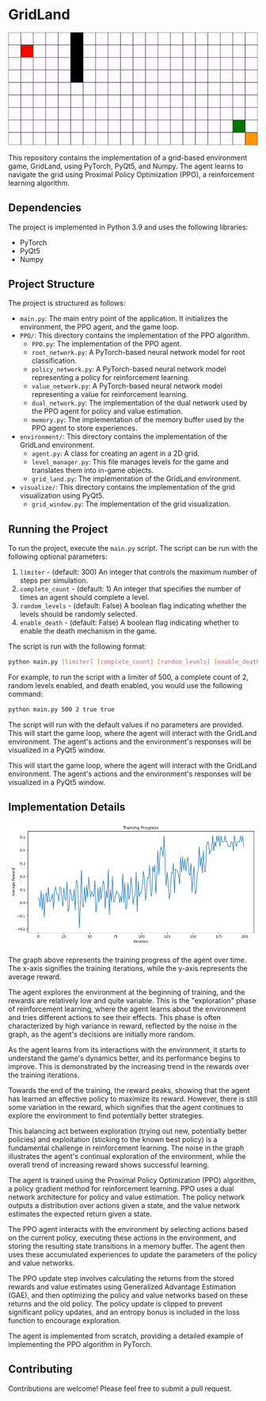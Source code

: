 # GridLand

![GridLand Game in Progress](https://github.com/CooperJRG/GridLand/blob/main/gridland_gif.gif)

This repository contains the implementation of a grid-based environment game, GridLand, using PyTorch, PyQt5, and Numpy. The agent learns to navigate the grid using Proximal Policy Optimization (PPO), a reinforcement learning algorithm.

## Dependencies

The project is implemented in Python 3.9 and uses the following libraries:

- PyTorch
- PyQt5
- Numpy

## Project Structure

The project is structured as follows:

- `main.py`: The main entry point of the application. It initializes the environment, the PPO agent, and the game loop.
- `PPO/`: This directory contains the implementation of the PPO algorithm.
  - `PPO.py`: The implementation of the PPO agent. 
  - `root_network.py`: A PyTorch-based neural network model for root classification.
  - `policy_network.py`: A PyTorch-based neural network model representing a policy for reinforcement learning.
  - `value_network.py`: A PyTorch-based neural network model representing a value for reinforcement learning.
  - `dual_network.py`: The implementation of the dual network used by the PPO agent for policy and value estimation.
  - `memory.py`: The implementation of the memory buffer used by the PPO agent to store experiences.
- `environment/`: This directory contains the implementation of the GridLand environment.
  - `agent.py`: A class for creating an agent in a 2D grid. 
  - `level_manager.py`: This file manages levels for the game and translates them into in-game objects.
  - `grid_land.py`: The implementation of the GridLand environment.
- `visualize/`: This directory contains the implementation of the grid visualization using PyQt5.
  - `grid_window.py`: The implementation of the grid visualization.

## Running the Project

To run the project, execute the `main.py` script. The script can be run with the following optional parameters:

1. `limiter` - (default: 300) An integer that controls the maximum number of steps per simulation.
2. `complete_count` - (default: 1) An integer that specifies the number of times an agent should complete a level.
3. `random_levels` - (default: False) A boolean flag indicating whether the levels should be randomly selected.
4. `enable_death` - (default: False) A boolean flag indicating whether to enable the death mechanism in the game.

The script is run with the following format:

```bash
python main.py [limiter] [complete_count] [random_levels] [enable_death]
```

For example, to run the script with a limiter of 500, a complete count of 2, random levels enabled, and death enabled, you would use the following command:

```bash
python main.py 500 2 true true
```
The script will run with the default values if no parameters are provided. This will start the game loop, where the agent will interact with the GridLand environment. The agent's actions and the environment's responses will be visualized in a PyQt5 window.

This will start the game loop, where the agent will interact with the GridLand environment. The agent's actions and the environment's responses will be visualized in a PyQt5 window.

## Implementation Details

![Training Progress on a Random Level](https://github.com/CooperJRG/GridLand/blob/main/Training_Progress.png)

The graph above represents the training progress of the agent over time. The x-axis signifies the training iterations, while the y-axis represents the average reward. 

The agent explores the environment at the beginning of training, and the rewards are relatively low and quite variable. This is the "exploration" phase of reinforcement learning, where the agent learns about the environment and tries different actions to see their effects. This phase is often characterized by high variance in reward, reflected by the noise in the graph, as the agent's decisions are initially more random.

As the agent learns from its interactions with the environment, it starts to understand the game's dynamics better, and its performance begins to improve. This is demonstrated by the increasing trend in the rewards over the training iterations.

Towards the end of the training, the reward peaks, showing that the agent has learned an effective policy to maximize its reward. However, there is still some variation in the reward, which signifies that the agent continues to explore the environment to find potentially better strategies.

This balancing act between exploration (trying out new, potentially better policies) and exploitation (sticking to the known best policy) is a fundamental challenge in reinforcement learning. The noise in the graph illustrates the agent's continual exploration of the environment, while the overall trend of increasing reward shows successful learning.

The agent is trained using the Proximal Policy Optimization (PPO) algorithm, a policy gradient method for reinforcement learning. PPO uses a dual network architecture for policy and value estimation. The policy network outputs a distribution over actions given a state, and the value network estimates the expected return given a state.

The PPO agent interacts with the environment by selecting actions based on the current policy, executing these actions in the environment, and storing the resulting state transitions in a memory buffer. The agent then uses these accumulated experiences to update the parameters of the policy and value networks.

The PPO update step involves calculating the returns from the stored rewards and value estimates using Generalized Advantage Estimation (GAE), and then optimizing the policy and value networks based on these returns and the old policy. The policy update is clipped to prevent significant policy updates, and an entropy bonus is included in the loss function to encourage exploration.

The agent is implemented from scratch, providing a detailed example of implementing the PPO algorithm in PyTorch.

## Contributing
Contributions are welcome! Please feel free to submit a pull request.
